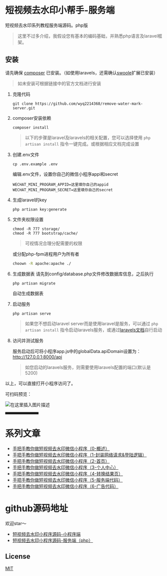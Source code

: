 # 短视频去水印小帮手-服务端

短视频去水印系列教程服务端源码。php版

> 这里不过多介绍，我假设您有基本的编码基础，并熟悉php语言及laravel框架。

## 安装
请先确保 [composer](https://docs.phpcomposer.com/00-intro.html) 已安装。（如使用laravels，还需确认[swoole](https://wiki.swoole.com/wiki/page/6.html)扩展已安装）

>如未安装可根据链接中的官方文档进行安装

1. 克隆代码
    ```
    git clone https://github.com/wyq2214368/remove-water-mark-server.git
    ```

2. composer安装依赖
    ```
    composer install
    ```
    
   >以下的步骤是laravel及laravels的相关配置，您可以选择使用 `php artisan install` 指令一键完成。或根据相应文档完成设置
3. 创建.env文件
    ```
    cp .env.example .env
    ```
    
    编辑.env文件，设置你自己的微信小程序appi和secret
    
    ```
    WECHAT_MINI_PROGRAM_APPID=这里填你自己的appid
    WECHAT_MINI_PROGRAM_SECRET=这里填你自己的secret
    ```
    
4. 生成laravel的key
    ```
    php artisan key:generate
    ```

5. 文件夹权限设置
    ```
    chmod -R 777 storage/
    chmod -R 777 bootstrap/cache/
    ```
    >可视情况合理分配需要的权限
    
    或分配php-fpm进程用户为所有者
    ```bash
    choown -R apache:apache ./
    ```
6. 生成数据表
    请先到config/database.php文件修改数据库信息，之后执行
    ```
    php artisan migrate
    ```
    自动生成数据表    
7. 启动服务
    ```
    php artisan serve
    ```
    > 如果您不想启动laravel server而是使用laravel是服务，可以通过 `php artisan install` 指令启动laravels服务，或通过[laravels文档](https://github.com/hhxsv5/laravel-s/blob/master/README-CN.md#%E7%89%B9%E6%80%A7)自行启动
    
8. 访问并测试服务
   
   服务启动后可将小程序app.js中的globalData.apiDomain设置为： http://127.0.0.1:8000/api
    > 如您启动的laravels服务，则需要使用laravels配置的端口(默认是 5200)
    
以上，可以直接打开小程序访问了。

可扫码预览：

![在这里插入图片描述](https://img-blog.csdnimg.cn/20201221145928601.jpg)


<hr style=" border:solid; width:100px; height:1px;" color=#000000 size=1">

# 系列文章
- [手把手教你做短视频去水印微信小程序（0-概述）](https://editor.csdn.net/md/?articleId=111474557)
- [手把手教你做短视频去水印微信小程序（1-封装网络请求&登陆逻辑）](https://blog.csdn.net/qq_37788558/article/details/111500382)
- [手把手教你做短视频去水印微信小程序（2-首页）](https://blog.csdn.net/qq_37788558/article/details/111500382)
- [手把手教你做短视频去水印微信小程序（3-个人中心）](https://blog.csdn.net/qq_37788558/article/details/111478258)
- [手把手教你做短视频去水印微信小程序（4-转换结果页）](https://blog.csdn.net/qq_37788558/article/details/111588413)
- [手把手教你做短视频去水印微信小程序（5-服务端代码）](https://blog.csdn.net/qq_37788558/article/details/112204720)
- [手把手教你做短视频去水印微信小程序（6-广告代码）](https://blog.csdn.net/qq_37788558/article/details/112559472)
# github源码地址
欢迎star～
- [短视频去水印小程序源码-小程序端](https://github.com/wyq2214368/remove-water-mark-mp)
- [短视频去水印小程序源码-服务端（php）](https://github.com/wyq2214368/remove-water-mark-server)

## License

[MIT](https://github.com/wyq2214368/laravel-jieba/blob/master/LICENSE)
